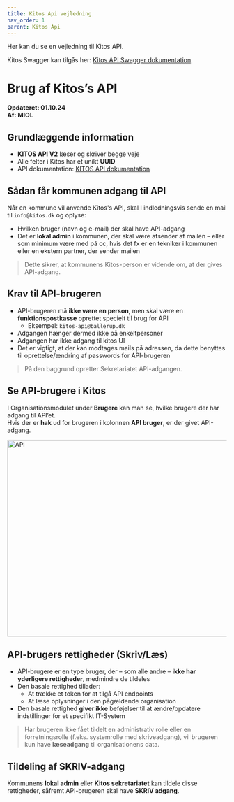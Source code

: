 ```yaml
---
title: Kitos Api vejledning
nav_order: 1
parent: Kitos Api
---
```


Her kan du se en vejledning til Kitos API.

Kitos Swagger kan tilgås her: <a href="https://kitos.dk/swagger/ui/index" target="_blank">Kitos API Swagger dokumentation</a>  


# Brug af Kitos’s API  
**Opdateret: 01.10.24**  
**Af: MIOL**

## Grundlæggende information

- **KITOS API V2** læser og skriver begge veje  
- Alle felter i Kitos har et unikt **UUID**  
- API dokumentation: [KITOS API dokumentation](https://os2web.atlassian.net/wiki/spaces/KITOS/pages/657391631/KITOS+API)

## Sådan får kommunen adgang til API

Når en kommune vil anvende Kitos's API, skal I indledningsvis sende en mail til `info@kitos.dk` og oplyse:

- Hvilken bruger (navn og e-mail) der skal have API-adgang  
- Det er **lokal admin** i kommunen, der skal være afsender af mailen – eller som minimum være med på cc, hvis det fx er en tekniker i kommunen eller en ekstern partner, der sender mailen

> Dette sikrer, at kommunens Kitos-person er vidende om, at der gives API-adgang.

## Krav til API-brugeren

- API-brugeren må **ikke være en person**, men skal være en **funktionspostkasse** oprettet specielt til brug for API  
  - Eksempel: `kitos-api@ballerup.dk`  
- Adgangen hænger dermed ikke på enkeltpersoner
- Adgangen har ikke adgang til kitos UI
- Det er vigtigt, at der kan modtages mails på adressen, da dette benyttes til oprettelse/ændring af passwords for API-brugeren

> På den baggrund opretter Sekretariatet API-adgangen.

## Se API-brugere i Kitos

I Organisationsmodulet under **Brugere** kan man se, hvilke brugere der har adgang til API’et.  
Hvis der er **hak** ud for brugeren i kolonnen **API bruger**, er der givet API-adgang.

<img width="1914" height="450" alt="API" src="https://github.com/user-attachments/assets/f33717c9-9781-4765-8c7a-bd51de5cdb7c" />


## API-brugers rettigheder (Skriv/Læs)

- API-brugere er en type bruger, der – som alle andre – **ikke har yderligere rettigheder**, medmindre de tildeles
- Den basale rettighed tillader:
  - At trække et token for at tilgå API endpoints  
  - At læse oplysninger i den pågældende organisation  
- Den basale rettighed **giver ikke** beføjelser til at ændre/opdatere indstillinger for et specifikt IT-System

> Har brugeren ikke fået tildelt en administrativ rolle eller en forretningsrolle (f.eks. systemrolle med skriveadgang), vil brugeren kun have **læseadgang** til organisationens data.

## Tildeling af SKRIV-adgang

Kommunens **lokal admin** eller **Kitos sekretariatet** kan tildele disse rettigheder, såfremt API-brugeren skal have **SKRIV adgang**.
